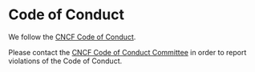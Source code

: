 # Code of Conduct

We follow the [CNCF Code of Conduct](https://github.com/cncf/foundation/blob/main/code-of-conduct.md).

Please contact the [CNCF Code of Conduct Committee](mailto:conduct@cncf.io)
in order to report violations of the Code of Conduct.